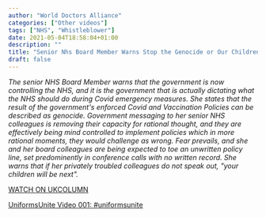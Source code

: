 ```yaml
---
author: "World Doctors Alliance"
categories: ["Other videos"]
tags: ["NHS", "Whistleblower"]
date: 2021-05-04T18:58:04+01:00
description: ""
title: "Senior Nhs Board Member Warns Stop the Genocide or Our Children Are Next"
draft: false
---
```


*The senior NHS Board Member warns that the government is now  controlling the NHS, and it is the government that is actually dictating what the NHS should do during Covid emergency measures. She states that the result of the government's enforced Covid and Vaccination Policies  can be described as genocide. Government messaging to her senior NHS  colleagues is removing their capacity for rational thought, and they are effectively being mind controlled to implement policies which in more  rational moments, they would challenge as wrong. Fear prevails, and she and her board colleagues are being expected to toe an unwritten policy  line, set predominently in conference calls with no written record. She  warns that if her privately troubled colleagues do not speak out, "your  children will be next".*  

[WATCH ON UKCOLUMN](https://www.ukcolumn.org/video/senior-nhs-board-member-warns-stop-the-genocide-or-our-children-are-next)

[UniformsUnite Video 001: #uniformsunite](https://twitter.com/Carmilla5/status/1388641173443538944)